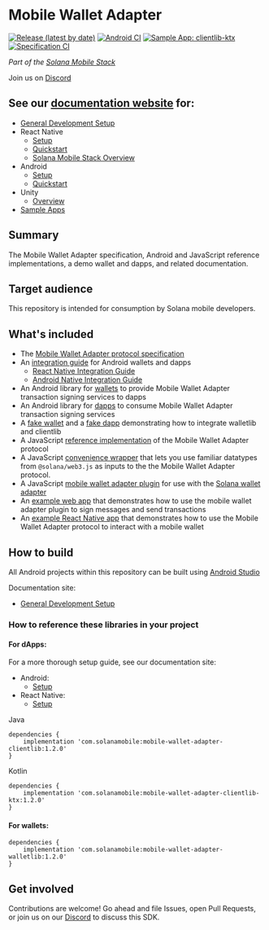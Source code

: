 # Mobile Wallet Adapter

[![Release (latest by date)](https://img.shields.io/github/v/release/solana-mobile/mobile-wallet-adapter)](https://github.com/solana-mobile/mobile-wallet-adapter/releases/latest)
[![Android CI](https://github.com/solana-mobile/mobile-wallet-adapter/actions/workflows/android.yml/badge.svg)](https://github.com/solana-mobile/mobile-wallet-adapter/actions/workflows/android.yml)
[![Sample App: clientlib-ktx](https://github.com/solana-mobile/mobile-wallet-adapter/actions/workflows/example-ktx.yml/badge.svg)](https://github.com/solana-mobile/mobile-wallet-adapter/actions/workflows/example-ktx.yml)
[![Specification CI](https://github.com/solana-mobile/mobile-wallet-adapter/actions/workflows/spec.yml/badge.svg)](https://github.com/solana-mobile/mobile-wallet-adapter/actions/workflows/spec.yml)

_Part of the [Solana Mobile Stack](https://github.com/solana-mobile/solana-mobile-stack-sdk)_

Join us on [Discord](https://discord.gg/solanamobile)

## See our [documentation website](https://docs.solanamobile.com/) for:
- [General Development Setup](https://docs.solanamobile.com/getting-started/development-setup)
- React Native
    - [Setup](https://docs.solanamobile.com/react-native/setup)
    - [Quickstart](https://docs.solanamobile.com/react-native/quickstart)
    - [Solana Mobile Stack Overview](https://docs.solanamobile.com/getting-started/overview)
- Android
    - [Setup](https://docs.solanamobile.com/android-native/setup)
    - [Quickstart](https://docs.solanamobile.com/android-native/quickstart)
- Unity
    - [Overview](https://docs.solanamobile.com/additional-sdks/unity_intro#solana-unity-sdk-setup)
- [Sample Apps](https://docs.solanamobile.com/sample-apps/sample_app_overview)


## Summary

The Mobile Wallet Adapter specification, Android and JavaScript reference implementations, a demo wallet and dapps, and related documentation.

## Target audience

This repository is intended for consumption by Solana mobile developers.

## What's included

- The [Mobile Wallet Adapter protocol specification](https://solana-mobile.github.io/mobile-wallet-adapter/spec/spec.html)
- An [integration guide](android/docs/integration_guide.md) for Android wallets and dapps
    - [React Native Integration Guide](https://docs.solanamobile.com/react-native/mwa_integration_rn)
    - [Android Native Integration Guide](https://docs.solanamobile.com/android-native/mwa_integration)
- An Android library for [wallets](android/walletlib) to provide Mobile Wallet Adapter transaction signing services to dapps
- An Android library for [dapps](android/clientlib) to consume Mobile Wallet Adapter transaction signing services
- A [fake wallet](android/fakewallet) and a [fake dapp](android/fakedapp) demonstrating how to integrate walletlib and clientlib
- A JavaScript [reference implementation](js/packages/mobile-wallet-adapter-protocol) of the Mobile Wallet Adapter protocol
- A JavaScript [convenience wrapper](js/packages/mobile-wallet-adapter-protocol-web3js) that lets you use familiar datatypes from `@solana/web3.js` as inputs to the the Mobile Wallet Adapter protocol.
- A JavaScript [mobile wallet adapter plugin](js/packages/wallet-adapter-mobile) for use with the [Solana wallet adapter](https://github.com/solana-labs/wallet-adapter)
- An [example web app](examples/example-web-app) that demonstrates how to use the mobile wallet adapter plugin to sign messages and send transactions
- An [example React Native app](examples/example-react-native-app) that demonstrates how to use the Mobile Wallet Adapter protocol to interact with a mobile wallet

## How to build

All Android projects within this repository can be built using [Android Studio](https://developer.android.com/studio)

Documentation site:
- [General Development Setup](https://docs.solanamobile.com/getting-started/development-setup)

### How to reference these libraries in your project

#### For dApps:

For a more thorough setup guide, see our documentation site:
- Android:
    - [Setup](https://docs.solanamobile.com/android-native/setup)
- React Native:
    - [Setup](https://docs.solanamobile.com/react-native/setup)

Java
```
dependencies {
    implementation 'com.solanamobile:mobile-wallet-adapter-clientlib:1.2.0'
}
```

Kotlin
```
dependencies {
    implementation 'com.solanamobile:mobile-wallet-adapter-clientlib-ktx:1.2.0'
}
```

#### For wallets:

```
dependencies {
    implementation 'com.solanamobile:mobile-wallet-adapter-walletlib:1.2.0'
}
```

## Get involved

Contributions are welcome! Go ahead and file Issues, open Pull Requests, or join us on our [Discord](https://discord.gg/solanamobile) to discuss this SDK.
